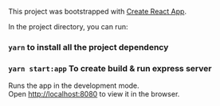 This project was bootstrapped with [Create React App](https://github.com/facebook/create-react-app).

In the project directory, you can run:

### `yarn` to install all the project dependency 

### `yarn start:app` To create build & run express server

Runs the app in the development mode.<br />
Open [http://localhost:8080](http://localhost:8080) to view it in the browser.
